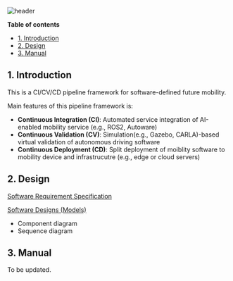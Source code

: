 ![header](https://capsule-render.vercel.app/api?type=waving&height=170&color=gradient&text=SDI%20CI/CV/CD%20Pipeline%20Framework&textBg=false&fontSize=40&fontColor=000000&descAlignY=50&fontAlignY=30)


**Table of contents** 
- [1. Introduction](#1-introduction)
- [2. Design](#2-design)
- [3. Manual](#3-manual)


## 1. Introduction
This is a CI/CV/CD pipeline framework for software-defined future mobility.

Main features of this pipeline framework is:
* **Continuous Integration (CI)**: Automated service integration of AI-enabled mobility service (e.g., ROS2, Autoware) 
* **Continuous Validation (CV)**: Simulation(e.g., Gazebo, CARLA)-based virtual validation of autonomous driving software 
* **Continuous Deployment (CD)**: Split deployment of moiblity software to mobility device and infrastrucutre (e.g., edge or cloud servers) 


## 2. Design

[Software Requirement Specification](https://docs.google.com/spreadsheets/d/1P-EfpCEkrHRfhBJHL3unYKW5okFbLe2h5jsJ6gXnRrw/edit?usp=sharing)

[Software Designs (Models)](https://drive.google.com/drive/folders/1rNpvV7xWhPPySddRkV-D2rOdhiFWtSDM?usp=drive_link)
- Component diagram
- Sequence diagram

## 3. Manual

To be updated.
